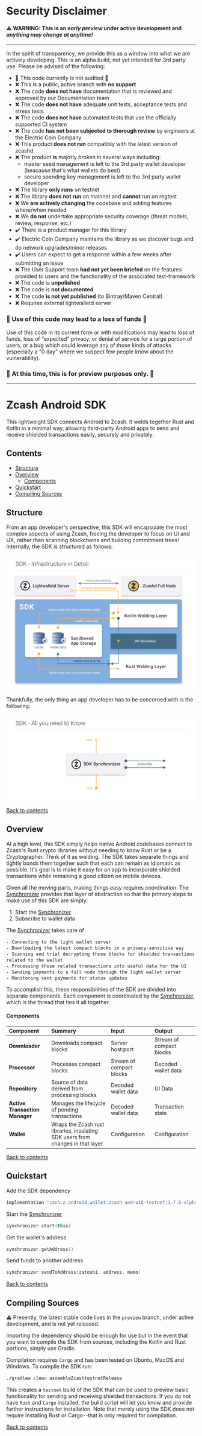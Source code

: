 # Security Disclaimer

#### :warning:  WARNING: This is an *early preview* under active development and *anything may change at anytime!*

----

In the spirit of transparency, we provide this as a window into what we are actively developing. This is an alpha build, not yet intended for 3rd party use. Please be advised of the following:

* 🛑 This code currently is not audited 🛑
* ❌ This is a public, active branch with **no support**
* ❌ The code **does not have** documentation that is reviewed and approved by our Documentation team
* ❌ The code **does not have** adequate unit tests, acceptance tests and stress tests
* ❌ The code **does not have** automated tests that use the officially supported CI system
* ❌ The code **has not been subjected to thorough review** by engineers at the Electric Coin Company
* ❌ This product **does not run** compatibly with the latest version of zcashd
* ❌ The product **is** majorly broken in several ways including:
  * master seed management is left to the 3rd party wallet developer (beacause that's what wallets do best)
  * secure spending key management is left to the 3rd party wallet developer
* ❌ The library **only runs** on testnet
* ❌ The library **does not run** on mainnet and **cannot** run on regtest
* ❌ We **are actively changing** the codebase and adding features where/when needed
* ❌ We **do not** undertake appropriate security coverage (threat models, review, response, etc.)
* :heavy_check_mark: There is a product manager for this library
* :heavy_check_mark: Electric Coin Company maintains the library as we discover bugs and do network upgrades/minor releases
* :heavy_check_mark: Users can expect to get a response within a few weeks after submitting an issue
* ❌ The User Support team **had not yet been briefed** on the features provided to users and the functionality of the associated test-framework
* ❌ The code is **unpolished**
* ❌ The code is **not documented**
* ❌ The code **is not yet published** (to Bintray/Maven Central)
* ❌ Requires external lightwalletd server


 ### 🛑 Use of this code may lead to a loss of funds 🛑 
 
Use of this code in its current form or with modifications may lead to loss of funds, loss of "expected" privacy, or denial of service for a large portion of users, or a bug which could leverage any of those kinds of attacks (especially a "0 day" where we suspect few people know about the vulnerability).

### :eyes: At this time, this is for preview purposes only. :eyes: 

----

# Zcash Android SDK

This lightweight SDK connects Android to Zcash. It welds together Rust and Kotlin in a minimal way, allowing third-party Android apps to send and receive shielded transactions easily, securely and privately.

## Contents

- [Structure](#structure)
- [Overview](#overview)
    - [Components](#components)
- [Quickstart](#quickstart)
- [Compiling Sources](#compiling-sources)

## Structure

From an app developer's perspective, this SDK will encapsulate the most complex aspects of using Zcash, freeing the developer to focus on UI and UX, rather than scanning blockchains and building commitment trees! Internally, the SDK is structured as follows:


![SDK Diagram](assets/sdk_diagram_final.png?raw=true "SDK Diagram")

Thankfully, the only thing an app developer has to be concerned with is the following:

![SDK Diagram Developer Perspective](assets/sdk_dev_pov_final.png?raw=true "SDK Diagram Dev PoV")  

[Back to contents](#contents)
## Overview

At a high level, this SDK simply helps native Android codebases connect to Zcash's Rust crypto libraries without needing to know Rust or be a Cryptographer. Think of it as welding. The SDK takes separate things and tightly bonds them together such that each can remain as idiomatic as possible. It's goal is to make it easy for an app to incorporate shielded transactions while remaining a good citizen on mobile devices. 

Given all the moving parts, making things easy requires coordination. The [Synchronizer](docs/-synchronizer/index.md) provides that layer of abstraction so that the primary steps to make use of this SDK are simply:

  1. Start the [Synchronizer](docs/-synchronizer/index.md)
  2. Subscribe to wallet data
  
The [Synchronizer](docs/-synchronizer/index.md) takes care of

    - Connecting to the light wallet server
    - Downloading the latest compact blocks in a privacy-sensitive way
    - Scanning and trial decrypting those blocks for shielded transactions related to the wallet
    - Processing those related transactions into useful data for the UI
    - Sending payments to a full node through the light wallet server
    - Monitoring sent payments for status updates

To accomplish this, these responsibilities of the SDK are divided into separate components. Each component is coordinated by the [Synchronizer](docs/-synchronizer/index.md), which is the thread that ties it all together.

#### Components

| Component  | Summary | Input | Output |
| :--------- | :------------ | :--- | :--- |
| **Downloader** | Downloads compact blocks | Server host:port | Stream of compact blocks |
| **Processor** | Processes compact blocks | Stream of compact blocks | Decoded wallet data |
| **Repository** | Source of data derived from processing blocks | Decoded wallet data | UI Data |
| **Active Transaction Manager** | Manages the lifecycle of pending transactions | Decoded wallet data | Transaction state |
| **Wallet** | Wraps the Zcash rust libraries, insulating SDK users from changes in that layer | Configuration | Configuration |
  
[Back to contents](#contents)
## Quickstart

Add the SDK dependency
```gradle
implementation "cash.z.android.wallet:zcash-android-testnet:1.7.5-alpha@aar"
```
Start the [Synchronizer](docs/-synchronizer/index.md)

```kotlin
synchronizer.start(this)
```
Get the wallet's address
```kotlin
synchronizer.getAddress()
```
Send funds to another address
```kotlin
synchronizer.sendToAddress(zatoshi, address, memo)
```

[Back to contents](#contents)
## Compiling Sources

:warning: Presently, the latest stable code lives in the `preview` branch, under active development, and is not yet released. 

Importing the dependency should be enough for use but in the event that you want to compile the SDK from sources, including the Kotlin and Rust portions, simply use Gradle.

Compilation requires `Cargo` and has been tested on Ubuntu, MacOS and Windows. To compile the SDK run:

```bash
./gradlew clean assembleZcashtestnetRelease
```
This creates a `testnet` build of the SDK that can be used to preview basic functionality for sending and receiving shielded transactions. If you do not have `Rust` and `Cargo` installed, the build script will let you know and provide further instructions for installation. Note that merely using the SDK does not require installing Rust or Cargo--that is only required for compilation.

[Back to contents](#contents)
